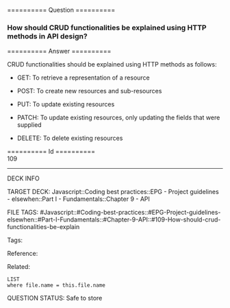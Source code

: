 ========== Question ==========  

### How should CRUD functionalities be explained using HTTP methods in API design?  

========== Answer ==========  

CRUD functionalities should be explained using HTTP methods as follows:

-   GET: To retrieve a representation of a resource

-   POST: To create new resources and sub-resources

-   PUT: To update existing resources

-   PATCH: To update existing resources, only updating the fields that were supplied

-   DELETE: To delete existing resources

========== Id ==========  
109

---

DECK INFO

TARGET DECK: Javascript::Coding best practices::EPG - Project guidelines - elsewhen::Part I - Fundamentals::Chapter 9 - API

FILE TAGS: #Javascript::#Coding-best-practices::#EPG-Project-guidelines-elsewhen::#Part-I-Fundamentals::#Chapter-9-API::#109-How-should-crud-functionalities-be-explain

Tags:

Reference:

Related:

```dataview
LIST
where file.name = this.file.name
```

QUESTION STATUS: Safe to store
